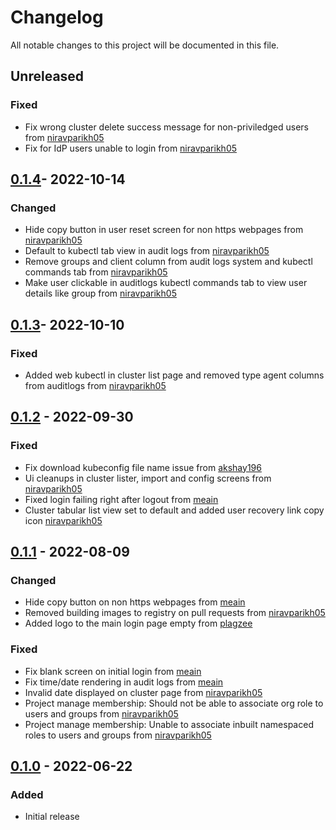 # Changelog

All notable changes to this project will be documented in this file.

## Unreleased

### Fixed
- Fix wrong cluster delete success message for non-priviledged users from [niravparikh05](https://github.com/niravparikh05)
- Fix for IdP users unable to login from [niravparikh05](https://github.com/niravparikh05)

## [0.1.4]- 2022-10-14
### Changed
- Hide copy button in user reset screen for non https webpages from [niravparikh05](https://github.com/niravparikh05)
- Default to kubectl tab view in audit logs from [niravparikh05](https://github.com/niravparikh05)
- Remove groups and client column from audit logs system and kubectl commands tab from [niravparikh05](https://github.com/niravparikh05)
- Make user clickable in auditlogs kubectl commands tab to view user details like group from [niravparikh05](https://github.com/niravparikh05)

## [0.1.3]- 2022-10-10
### Fixed
- Added web kubectl in cluster list page and removed type agent columns from auditlogs from [niravparikh05](https://github.com/niravparikh05)

## [0.1.2] - 2022-09-30
### Fixed
- Fix download kubeconfig file name issue from [akshay196](https://github.com/akshay196)
- Ui cleanups in cluster lister, import and config screens from [niravparikh05](https://github.com/niravparikh05)
- Fixed login failing right after logout from [meain](https://github.com/meain)
- Cluster tabular list view set to default and added user recovery link copy icon [niravparikh05](https://github.com/niravparikh05)

## [0.1.1] - 2022-08-09
### Changed
- Hide copy button on non https webpages from [meain](https://github.com/meain)
- Removed building images to registry on pull requests from [niravparikh05](https://github.com/niravparikh05)
- Added logo to the main login page empty from [plagzee](https://github.com/plagzee)

### Fixed
- Fix blank screen on initial login from [meain](https://github.com/meain)
- Fix time/date rendering in audit logs from [meain](https://github.com/meain)
- Invalid date displayed on cluster page from [niravparikh05](https://github.com/niravparikh05)
- Project manage membership: Should not be able to associate org role to users and groups from [niravparikh05](https://github.com/niravparikh05)
- Project manage membership: Unable to associate inbuilt namespaced roles to users and groups from [niravparikh05](https://github.com/niravparikh05)

## [0.1.0] - 2022-06-22
### Added
- Initial release

[Unreleased]: https://github.com/paralus/dashboard/compare/v0.1.4...HEAD
[0.1.4]: https://github.com/paralus/dashboard/compare/v0.1.3...v0.1.4
[0.1.3]: https://github.com/paralus/dashboard/compare/v0.1.2...v0.1.3
[0.1.2]: https://github.com/paralus/dashboard/compare/v0.1.1...v0.1.2
[0.1.1]: https://github.com/paralus/dashboard/compare/v0.1.1...v0.1.0
[0.1.0]: https://github.com/paralus/dashboard/releases/tag/v0.1.0
